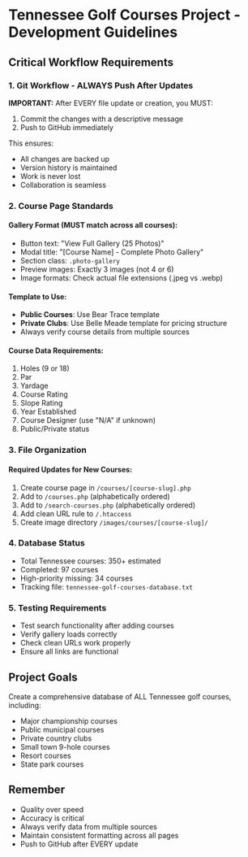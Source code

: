 # Tennessee Golf Courses Project - Development Guidelines

## Critical Workflow Requirements

### 1. Git Workflow - ALWAYS Push After Updates
**IMPORTANT:** After EVERY file update or creation, you MUST:
1. Commit the changes with a descriptive message
2. Push to GitHub immediately

This ensures:
- All changes are backed up
- Version history is maintained
- Work is never lost
- Collaboration is seamless

### 2. Course Page Standards

#### Gallery Format (MUST match across all courses):
- Button text: "View Full Gallery (25 Photos)"
- Modal title: "[Course Name] - Complete Photo Gallery"
- Section class: `.photo-gallery`
- Preview images: Exactly 3 images (not 4 or 6)
- Image formats: Check actual file extensions (.jpeg vs .webp)

#### Template to Use:
- **Public Courses**: Use Bear Trace template
- **Private Clubs**: Use Belle Meade template for pricing structure
- Always verify course details from multiple sources

#### Course Data Requirements:
1. Holes (9 or 18)
2. Par
3. Yardage
4. Course Rating
5. Slope Rating
6. Year Established
7. Course Designer (use "N/A" if unknown)
8. Public/Private status

### 3. File Organization

#### Required Updates for New Courses:
1. Create course page in `/courses/[course-slug].php`
2. Add to `/courses.php` (alphabetically ordered)
3. Add to `/search-courses.php` (alphabetically ordered)
4. Add clean URL rule to `/.htaccess`
5. Create image directory `/images/courses/[course-slug]/`

### 4. Database Status
- Total Tennessee courses: 350+ estimated
- Completed: 97 courses
- High-priority missing: 34 courses
- Tracking file: `tennessee-golf-courses-database.txt`

### 5. Testing Requirements
- Test search functionality after adding courses
- Verify gallery loads correctly
- Check clean URLs work properly
- Ensure all links are functional

## Project Goals
Create a comprehensive database of ALL Tennessee golf courses, including:
- Major championship courses
- Public municipal courses
- Private country clubs
- Small town 9-hole courses
- Resort courses
- State park courses

## Remember
- Quality over speed
- Accuracy is critical
- Always verify data from multiple sources
- Maintain consistent formatting across all pages
- Push to GitHub after EVERY update